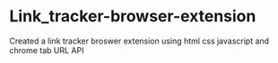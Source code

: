# Link_tracker-browser-extension
Created a link tracker broswer extension using html css javascript and chrome tab URL API
